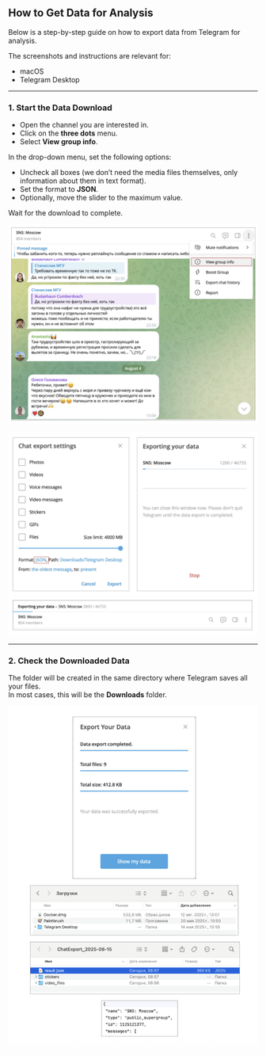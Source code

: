 ## How to Get Data for Analysis

Below is a step-by-step guide on how to export data from Telegram for analysis.

The screenshots and instructions are relevant for:

- macOS
- Telegram Desktop

---

### 1. Start the Data Download

- Open the channel you are interested in.
- Click on the **three dots** menu.
- Select **View group info**.

In the drop-down menu, set the following options:

* Uncheck all boxes (we don’t need the media files themselves, only information about them in text format).
* Set the format to **JSON**.
* Optionally, move the slider to the maximum value.

Wait for the download to complete.

![Graph](open_channel.png)

![Graph](start_downloading.png)

---

### 2. Check the Downloaded Data

The folder will be created in the same directory where Telegram saves all your files.  
In most cases, this will be the **Downloads** folder.

![Graph](open_result.png)
